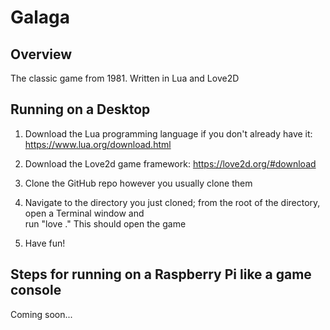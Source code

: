 # Galaga
<h2>Overview</h2>	

The classic game from 1981. Written in Lua and Love2D

<h2>Running on a Desktop</h2>	

1. Download the Lua programming language if you don't already have it: https://www.lua.org/download.html

2. Download the Love2d game framework: https://love2d.org/#download

3. Clone the GitHub repo however you usually clone them

4. Navigate to the directory you just cloned; from the root of the directory, open a Terminal window and <br> run "love ." This should open the game
    
5. Have fun!

<h2>Steps for running on a Raspberry Pi like a game console</h2>

Coming soon...
